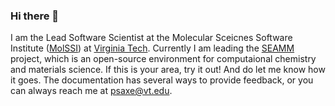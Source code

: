 ### Hi there 👋

I am the Lead Software Scientist at the Molecular Sceicnes Software Institute ([MolSSI](https://molssi.org/)) at [Virginia Tech](https://www.vt.edu/). Currently I am leading the [SEAMM](https://github.com/molssi-seamm) project, which is an open-source environment for computaional chemistry and materials science. If this is your area, try it out! And do let me know how it goes. The documentation has several ways to provide feedback, or you can always reach me at psaxe@vt.edu.
<!--
**paulsaxe/paulsaxe** is a ✨ _special_ ✨ repository because its `README.md` (this file) appears on your GitHub profile.

Here are some ideas to get you started:

- 🔭 I’m currently working on ...
- 🌱 I’m currently learning ...
- 👯 I’m looking to collaborate on ...
- 🤔 I’m looking for help with ...
- 💬 Ask me about ...
- 📫 How to reach me: ...
- 😄 Pronouns: ...
- ⚡ Fun fact: ...
-->
